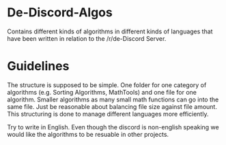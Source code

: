 # De-Discord-Algos
Contains different kinds of algorithms in different kinds of languages that have been written in relation to the /r/de-Discord Server.

# Guidelines
The structure is supposed to be simple. One folder for one category of algorithms (e.g. Sorting Algorithms, MathTools) and one file for one algorithm. Smaller algorithms as many small math functions can go into the same file. Just be reasonable about balancing file size against file amount. This structuring is done to manage different languages more efficiently.

Try to write in English. Even though the discord is non-english speaking we would like the algorithms to be resuable in other projects.
